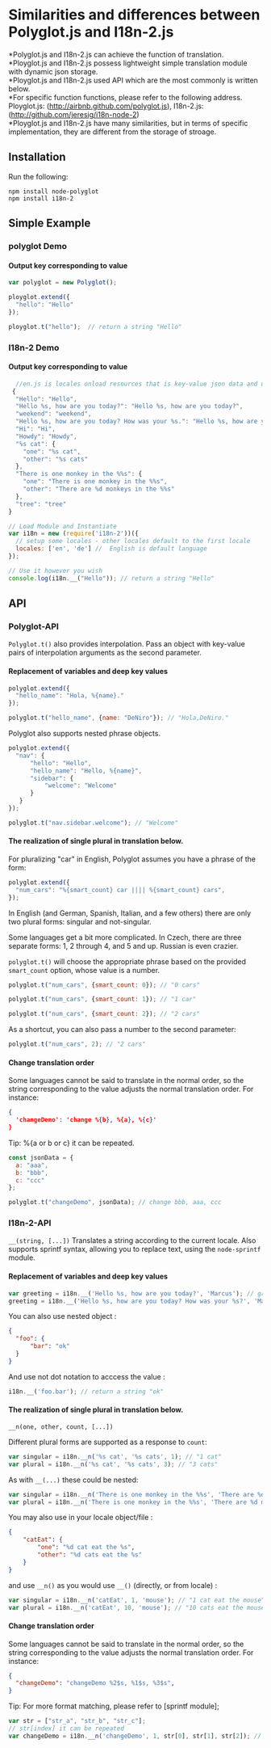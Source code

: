 Similarities and differences between Polyglot.js and I18n-2.js
=======

*Polyglot.js and I18n-2.js can achieve the function of translation.<br>
*Ployglot.js and I18n-2.js possess lightweight simple translation module with dynamic json storage.<br>
*Ployglot.js and I18n-2.js used API which are the most commonly is written below.<br>
*For specific function functions, please refer to the following address. Ployglot.js: (http://airbnb.github.com/polyglot.js), I18n-2.js: (http://github.com/jeresig/i18n-node-2)<br>
*Ployglot.js and I18n-2.js have many similarities, but in terms of specific implementation, they are different from the storage of stroage.

## Installation 

Run the following:
```
npm install node-polyglot
npm install i18n-2
```
## Simple Example

### polyglot Demo

#### Output key corresponding to value

```js
var polyglot = new Polyglot();

ployglot.extend({
  "hello": "Hello"
});

ployglot.t("hello");  // return a string "Hello"
```

### I18n-2 Demo

#### Output key corresponding to value

```en.js
  //en.js is locales onload resources that is key-value json data and uesd in the following all demos.
 {
  "Hello": "Hello",
  "Hello %s, how are you today?": "Hello %s, how are you today?",
  "weekend": "weekend",
  "Hello %s, how are you today? How was your %s.": "Hello %s, how are you today? How was your %s.",
  "Hi": "Hi",
  "Howdy": "Howdy",
  "%s cat": {
    "one": "%s cat",
    "other": "%s cats"
  },
  "There is one monkey in the %%s": {
    "one": "There is one monkey in the %%s",
    "other": "There are %d monkeys in the %%s"
  },
  "tree": "tree"
}

```

```js
// Load Module and Instantiate
var i18n = new (require('i18n-2'))({
  // setup some locales - other locales default to the first locale
  locales: ['en', 'de'] //  English is default language
});

// Use it however you wish
console.log(i18n.__("Hello")); // return a string "Hello"
```

## API 

### Polyglot-API

`Polyglot.t()` also provides interpolation. Pass an object with key-value pairs of interpolation arguments as the second parameter.

#### Replacement of variables and deep key values

```js
polyglot.extend({
  "hello_name": "Hola, %{name}."
});

polyglot.t("hello_name", {name: "DeNiro"}); // "Hola,DeNiro."
```

Polyglot also supports nested phrase objects.

```js
polyglot.extend({
  "nav": {
      "hello": "Hello",
      "hello_name": "Hello, %{name}",
      "sidebar": {
          "welcome": "Welcome"
      }
   }
});

polyglot.t("nav.sidebar.welcome"); // "Welcome"
```

#### The realization of single plural in translation below.
For pluralizing "car" in English, Polyglot assumes you have a phrase of the form:

```js
polyglot.extend({
  "num_cars": "%{smart_count} car |||| %{smart_count} cars",
});
```

In English (and German, Spanish, Italian, and a few others) there are only two plural forms: singular and not-singular.

Some languages get a bit more complicated. In Czech, there are three separate forms: 1, 2 through 4, and 5 and up. Russian is even crazier.

`polyglot.t()` will choose the appropriate phrase based
on the provided `smart_count` option, whose value is a number.

```js
polyglot.t("num_cars", {smart_count: 0}); // "0 cars"

polyglot.t("num_cars", {smart_count: 1}); // "1 car"

polyglot.t("num_cars", {smart_count: 2}); // "2 cars"
```

As a shortcut, you can also pass a number to the second parameter:

```js
polyglot.t("num_cars", 2); // "2 cars"
```

#### Change translation order

Some languages cannot be said to translate in the normal order, so the string corresponding to the value adjusts the normal translation order. For instance:

```json
{
  'changeDemo': 'change %{b}, %{a}, %{c}'
}
```

Tip: %{a or b or c} it can be repeated. 

```js
const jsonData = {
  a: "aaa",
  b: "bbb",
  c: "ccc"
};

polyglot.t("changeDemo", jsonData); // change bbb, aaa, ccc
```

### I18n-2-API

`__(string, [...])` Translates a string according to the current locale. Also supports sprintf syntax, allowing you to replace text, using the `node-sprintf` module. 

#### Replacement of variables and deep key values

```javascript
var greeting = i18n.__('Hello %s, how are you today?', 'Marcus'); // greeting is "Hello Marcus, how are you today?"
greeting = i18n.__('Hello %s, how are you today? How was your %s?', 'Marcus', i18n.__('weekend')); // greeting is "Hello Marcus, how are you today? How was your weekend?"
```

You can also use nested object :
```json
{
  "foo": {
      "bar": "ok"
  }
}
```
And use not dot notation to acccess the value :
``` javascript 
i18n.__('foo.bar'); // return a string "ok"
```

#### The realization of single plural in translation below.

`__n(one, other, count, [...])`

Different plural forms are supported as a response to `count`:
```javascript
var singular = i18n.__n('%s cat', '%s cats', 1); // "1 cat"
var plural = i18n.__n('%s cat', '%s cats', 3); // "3 cats"
```
As with `__(...)` these could be nested:
```javascript
var singular = i18n.__n('There is one monkey in the %%s', 'There are %d monkeys in the %%s', 1, 'tree'); // "There is one monkey in the tree"
var plural = i18n.__n('There is one monkey in the %%s', 'There are %d monkeys in the %%s', 3, 'tree'); // "There are 3 monkeys in the tree"
```

You may also use in your locale object/file :
```json
{
    "catEat": {
        "one": "%d cat eat the %s",
        "other": "%d cats eat the %s"
    }
}
```
and use `__n()` as you would use `__()` (directly, or from locale) :

```javascript
var singular = i18n.__n('catEat', 1, 'mouse'); // "1 cat eat the mouse"
var plural = i18n.__n('catEat', 10, 'mouse'); // "10 cats eat the mouse"
```

#### Change translation order

Some languages cannot be said to translate in the normal order, so the string corresponding to the value adjusts the normal translation order. For instance:

```json
{
  "changeDemo": "changeDemo %2$s, %1$s, %3$s",
}
```

Tip: For more format matching, please refer to [sprintf module];

```js
var str = ["str_a", "str_b", "str_c"];
// str[index] it can be repeated
var changeDemo = i18n.__n('changeDemo', 1, str[0], str[1], str[2]); // "changeDemo str_b, str_a, str_b"
```

